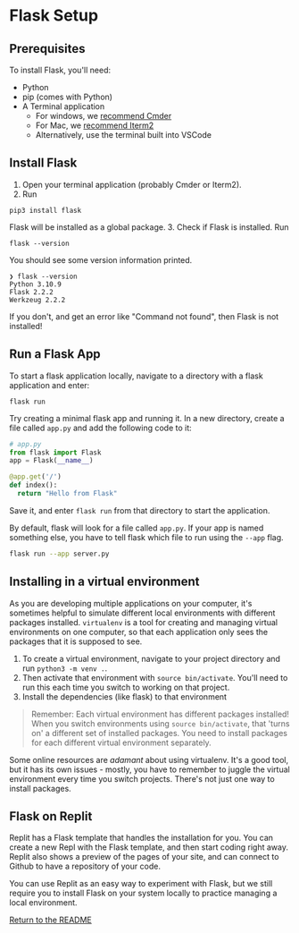 # Flask Setup

## Prerequisites

To install Flask, you'll need:
- Python
- pip (comes with Python)
- A Terminal application
  - For windows, we [recommend Cmder](windows-setup-guide.md)
  - For Mac, we [recommend Iterm2](macos-setup-guide.md)
  - Alternatively, use the terminal built into VSCode

## Install Flask

1. Open your terminal application (probably Cmder or Iterm2).
2. Run

  `pip3 install flask`

  Flask will be installed as a global package.
3. Check if Flask is installed. Run

  `flask --version`

  You should see some version information printed.

  ```
  ❯ flask --version
  Python 3.10.9
  Flask 2.2.2
  Werkzeug 2.2.2
  ```

  If you don't, and get an error like "Command not found", then Flask is not
  installed!

## Run a Flask App

To start a flask application locally, navigate to a directory with a flask application and enter:

`flask run`

Try creating a minimal flask app and running it. In a new directory, create a file called `app.py` and add the following code to it:

```python
# app.py
from flask import Flask
app = Flask(__name__)

@app.get('/')
def index():
  return "Hello from Flask"
```

Save it, and enter `flask run` from that directory to start the application.

By default, flask will look for a file called `app.py`. If your app is named something else, you have to tell flask which file to run using the `--app` flag.

```sh
flask run --app server.py
```

## Installing in a virtual environment

As you are developing multiple applications on your computer, it's sometimes helpful to simulate different local environments with different packages installed. `virtualenv` is a tool for creating and managing virtual environments on one computer, so that each application only sees the packages that it is supposed to see.

1. To create a virtual environment, navigate to your project directory and run `python3 -m venv .`.
2. Then activate that environment with `source bin/activate`. You'll need to run this each time you switch to working on that project.
3. Install the dependencies (like flask) to that environment

> Remember: Each virtual environment has different packages installed! When you switch environments using `source bin/activate`, that 'turns on' a different set of installed packages. You need to install packages for each different virtual environment separately.

Some online resources are _adamant_ about using virtualenv. It's a good tool, but it has its own issues - mostly, you have to remember to juggle the virtual environment every time you switch projects. There's not just one way to install packages.

## Flask on Replit

Replit has a Flask template that handles the installation for you. You can create a new Repl with the Flask template, and then start coding right away. Replit also shows a preview of the pages of your site, and can connect to Github to have a repository of your code.

You can use Replit as an easy way to experiment with Flask, but we still require you to install Flask on your system locally to practice managing a local environment.

[Return to the README](./README.md)